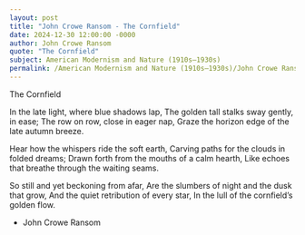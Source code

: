 ```yaml
---
layout: post
title: "John Crowe Ransom - The Cornfield"
date: 2024-12-30 12:00:00 -0000
author: John Crowe Ransom
quote: "The Cornfield"
subject: American Modernism and Nature (1910s–1930s)
permalink: /American Modernism and Nature (1910s–1930s)/John Crowe Ransom/John Crowe Ransom - The Cornfield
---
```


The Cornfield

In the late light, where blue shadows lap,
The golden tall stalks sway gently, in ease;
The row on row, close in eager nap,
Graze the horizon edge of the late autumn breeze.

Hear how the whispers ride the soft earth,
Carving paths for the clouds in folded dreams;
Drawn forth from the mouths of a calm hearth,
Like echoes that breathe through the waiting seams.

So still and yet beckoning from afar,
Are the slumbers of night and the dusk that grow,
And the quiet retribution of every star,
In the lull of the cornfield’s golden flow.

- John Crowe Ransom
